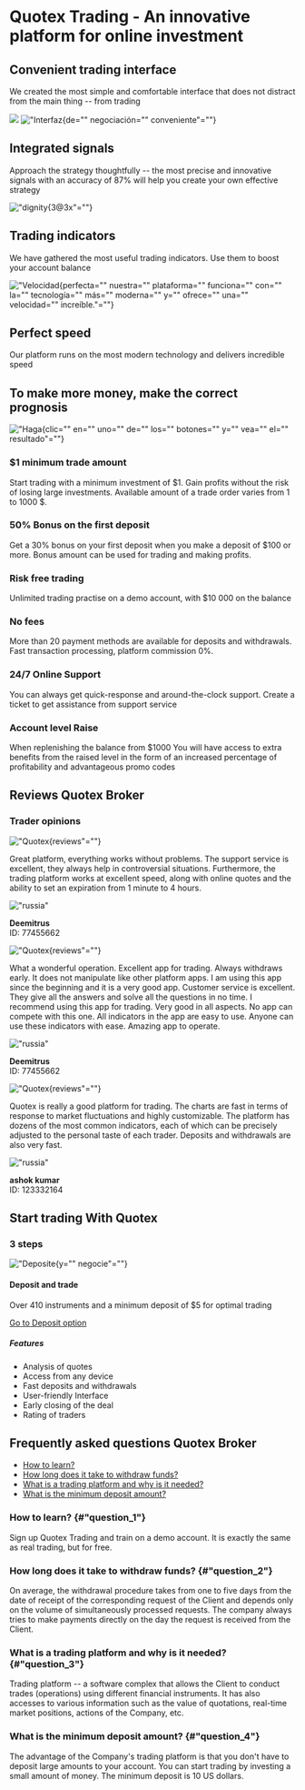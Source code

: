 # Quotex Trading - An innovative platform for online investment

## Convenient trading interface

We created the most simple and comfortable interface that does not
distract from the main thing -- from trading

[![](https://static.quotex.io/files/3_en/300_250.jpg)](https://traff.sbs/brokerqxlid)
!["Interfaz](\%22https://quotex.net.in/wp-content/uploads/2022/03/dignity-1@3x-300x196.png\%22){de=""
negociación="" conveniente"=""}

## Integrated signals

Approach the strategy thoughtfully -- the most precise and innovative
signals with an accuracy of 87% will help you create your own effective
strategy

!["dignity](\%22https://quotex.net.in/wp-content/uploads/2022/03/dignity-3@3x-300x199.png\%22){3@3x"=""}

## Trading indicators

We have gathered the most useful trading indicators. Use them to boost
your account balance

!["Velocidad](\%22https://quotex.net.in/wp-content/uploads/2022/03/dignity-4@3x-300x137.png\%22){perfecta=""
nuestra="" plataforma="" funciona="" con="" la="" tecnología="" más=""
moderna="" y="" ofrece="" una="" velocidad="" increíble."=""}

## Perfect speed

Our platform runs on the most modern technology and delivers incredible
speed

## To make more money, make the correct prognosis

!["Haga](\%22https://quotex.net.in/wp-content/uploads/2022/03/char.svg\%22){clic=""
en="" uno="" de="" los="" botones="" y="" vea="" el="" resultado"=""}

### \$1 minimum trade amount

Start trading with a minimum investment of \$1. Gain profits without the
risk of losing large investments. Available amount of a trade order
varies from 1 to 1000 \$.

### 50% Bonus on the first deposit

Get a 30% bonus on your first deposit when you make a deposit of \$100
or more. Bonus amount can be used for trading and making profits.

### Risk free trading

Unlimited trading practise on a demo account, with \$10 000 on the
balance

### No fees

More than 20 payment methods are available for deposits and withdrawals.
Fast transaction processing, platform commission 0%.

### 24/7 Online Support

You can always get quick-response and around-the-clock support. Create a
ticket to get assistance from support service

### Account level Raise

When replenishing the balance from \$1000 You will have access to extra
benefits from the raised level in the form of an increased percentage of
profitability and advantageous promo codes

## Reviews Quotex Broker

### Trader opinions

!["Quotex](\%22https://quotex.net.in/wp-content/uploads/2022/03/reviews-appraisals@3x.png\%22){reviews"=""}

Great platform, everything works without problems. The support service
is excellent, they always help in controversial situations. Furthermore,
the trading platform works at excellent speed, along with online quotes
and the ability to set an expiration from 1 minute to 4 hours.

!["russia"](\%22https://quotex.net.in/wp-content/uploads/2022/03/russa.svg\%22)

**Deemitrus**\
ID: 77455662

!["Quotex](\%22https://quotex.net.in/wp-content/uploads/2022/03/reviews-appraisals@3x.png\%22){reviews"=""}

What a wonderful operation. Excellent app for trading. Always withdraws
early. It does not manipulate like other platform apps. I am using this
app since the beginning and it is a very good app. Customer service is
excellent. They give all the answers and solve all the questions in no
time. I recommend using this app for trading. Very good in all aspects.
No app can compete with this one. All indicators in the app are easy to
use. Anyone can use these indicators with ease. Amazing app to operate.

!["russia"](\%22https://quotex.net.in/wp-content/uploads/2022/03/russa.svg\%22)

**Deemitrus**\
ID: 77455662

!["Quotex](\%22https://quotex.net.in/wp-content/uploads/2022/03/reviews-appraisals@3x.png\%22){reviews"=""}

Quotex is really a good platform for trading. The charts are fast in
terms of response to market fluctuations and highly customizable. The
platform has dozens of the most common indicators, each of which can be
precisely adjusted to the personal taste of each trader. Deposits and
withdrawals are also very fast.

!["russia"](\%22https://quotex.net.in/wp-content/uploads/2022/03/russa.svg\%22)

**ashok kumar**\
ID: 123332164

## Start trading With Quotex

### 3 steps

!["Deposite](\%22https://quotex.net.in/wp-content/uploads/2022/03/start-trading-3@3x.png\%22){y=""
negocie"=""}

#### Deposit and trade

Over 410 instruments and a minimum deposit of \$5 for optimal trading

[Go to Deposit option](\%22https://quotex.net.in/go/po\%22)

##### Features

-   Analysis of quotes
-   Access from any device
-   Fast deposits and withdrawals
-   User-friendly Interface
-   Early closing of the deal
-   Rating of traders

## Frequently asked questions Quotex Broker

-   [How to learn?](\%22#question_1\%22)
-   [How long does it take to withdraw funds?](\%22#question_2\%22)
-   [What is a trading platform and why is it
    needed?](\%22#question_3\%22)
-   [What is the minimum deposit amount?](\%22#question_4\%22)

### How to learn? {#"question_1"}

Sign up Quotex Trading and train on a demo account. It is exactly the
same as real trading, but for free.

### How long does it take to withdraw funds? {#"question_2"}

On average, the withdrawal procedure takes from one to five days from
the date of receipt of the corresponding request of the Client and
depends only on the volume of simultaneously processed requests. The
company always tries to make payments directly on the day the request is
received from the Client.

### What is a trading platform and why is it needed? {#"question_3"}

Trading platform -- a software complex that allows the Client to conduct
trades (operations) using different financial instruments. It has also
accesses to various information such as the value of quotations,
real-time market positions, actions of the Company, etc.

### What is the minimum deposit amount? {#"question_4"}

The advantage of the Company's trading platform is that you don't have
to deposit large amounts to your account. You can start trading by
investing a small amount of money. The minimum deposit is 10 US dollars.

